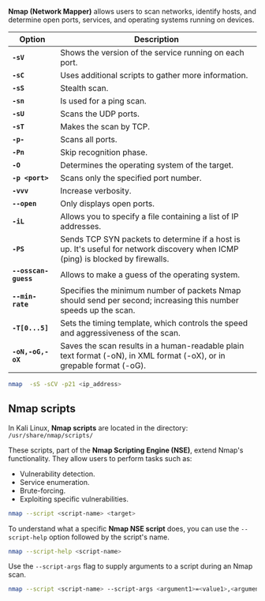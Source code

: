 **Nmap (Network Mapper)**  allows users to scan networks, identify hosts, and determine open ports, services, and operating systems running on devices.

| Option               | Description                                                                                                                     |
| -------------------- | ------------------------------------------------------------------------------------------------------------------------------- |
| **`-sV`**            | Shows the version of the service running on each port.                                                                          |
| **`-sC`**            | Uses additional scripts to gather more information.                                                                             |
| **`-sS`**            | Stealth scan.                                                                                                                   |
| **`-sn`**            | Is used for a ping scan.                                                                                                        |
| **`-sU`**            | Scans the UDP ports.                                                                                                            |
| **`-sT`**            | Makes the scan by TCP.                                                                                                          |
| **`-p-`**            | Scans all ports.                                                                                                                |
| **`-Pn`**            | Skip recognition phase.                                                                                                         |
| **`-O`**             | Determines the operating system of the target.                                                                                  |
| **`-p <port>`**      | Scans only the specified port number.                                                                                           |
| **`-vvv`**           | Increase verbosity.                                                                                                             |
| **`--open`**         | Only displays open ports.                                                                                                       |
| **`-iL`**            | Allows you to specify a file containing a list of IP addresses.                                                                 |
| **`-PS`**            | Sends TCP SYN packets to determine if a host is up. It's useful for network discovery when ICMP (ping) is blocked by firewalls. |
| **`--osscan-guess`** | Allows to make a guess of the operating system.                                                                                 |
| **`--min-rate`**     | Specifies the minimum number of packets Nmap should send per second; increasing this number speeds up the scan.                 |
| **`-T[0...5]`**      | Sets the timing template, which controls the speed and aggressiveness of the scan.                                              |
| **`-oN,-oG,-oX`**    | Saves the scan results in a human-readable plain text format (-oN), in XML format (-oX), or in grepable format (-oG).           |


```bash
nmap  -sS -sCV -p21 <ip_address>
```

## Nmap scripts
In Kali Linux, **Nmap scripts** are located in the directory:   `/usr/share/nmap/scripts/`

These scripts, part of the **Nmap Scripting Engine (NSE)**, extend Nmap's functionality. They allow users to perform tasks such as:

- Vulnerability detection.
- Service enumeration.
- Brute-forcing.
- Exploiting specific vulnerabilities.

```bash
nmap --script <script-name> <target>
```

To understand what a specific **Nmap NSE script** does, you can use the `--script-help` option followed by the script's name.

```bash
nmap --script-help <script-name>
```

Use the `--script-args` flag to supply arguments to a script during an Nmap scan.

```bash
nmap --script <script-name> --script-args <argument1>=<value1>,<argument2>=<value2> <target>
```